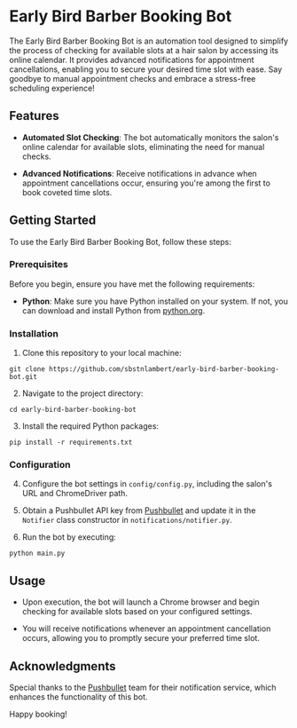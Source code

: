 # Early Bird Barber Booking Bot

The Early Bird Barber Booking Bot is an automation tool designed to simplify the process of checking for available slots at a hair salon by accessing its online calendar. It provides advanced notifications for appointment cancellations, enabling you to secure your desired time slot with ease. Say goodbye to manual appointment checks and embrace a stress-free scheduling experience!

## Features

- **Automated Slot Checking**: The bot automatically monitors the salon's online calendar for available slots, eliminating the need for manual checks.

- **Advanced Notifications**: Receive notifications in advance when appointment cancellations occur, ensuring you're among the first to book coveted time slots.

## Getting Started

To use the Early Bird Barber Booking Bot, follow these steps:

### Prerequisites

Before you begin, ensure you have met the following requirements:

- **Python**: Make sure you have Python installed on your system. If not, you can download and install Python from [python.org](https://www.python.org/downloads/).

### Installation

1. Clone this repository to your local machine:

```git clone https://github.com/sbstnlambert/early-bird-barber-booking-bot.git```


2. Navigate to the project directory:

```cd early-bird-barber-booking-bot```


3. Install the required Python packages:

```pip install -r requirements.txt```


### Configuration

4. Configure the bot settings in `config/config.py`, including the salon's URL and ChromeDriver path.

5. Obtain a Pushbullet API key from [Pushbullet](https://www.pushbullet.com/) and update it in the `Notifier` class constructor in `notifications/notifier.py`.

6. Run the bot by executing:

```python main.py```

## Usage

- Upon execution, the bot will launch a Chrome browser and begin checking for available slots based on your configured settings.

- You will receive notifications whenever an appointment cancellation occurs, allowing you to promptly secure your preferred time slot.

## Acknowledgments

Special thanks to the [Pushbullet](https://www.pushbullet.com/) team for their notification service, which enhances the functionality of this bot.

Happy booking!

